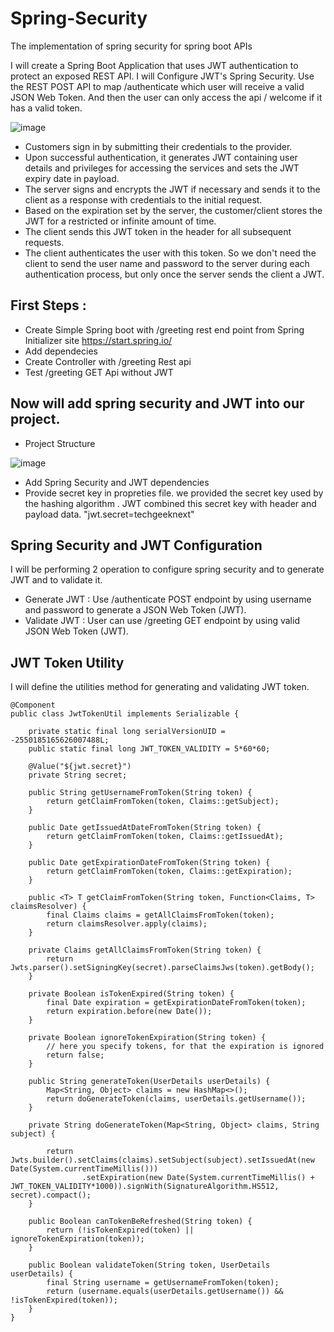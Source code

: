 # Spring-Security

The implementation of spring security for spring boot APIs

I will create a Spring Boot Application that uses JWT authentication to protect an exposed REST API. I will Configure JWT's Spring Security. Use the REST POST API to map /authenticate which user will receive a valid JSON Web Token. And then the user can only access the api / welcome if it has a valid token.

![image](https://user-images.githubusercontent.com/85122412/164737696-563e5984-ef36-45e8-b676-f0e423848805.png)

* Customers sign in by submitting their credentials to the provider.
* Upon successful authentication, it generates JWT containing user details and privileges for accessing the services and sets the JWT expiry date in payload.
* The server signs and encrypts the JWT if necessary and sends it to the client as a response with credentials to the initial request.
* Based on the expiration set by the server, the customer/client stores the JWT for a restricted or infinite amount of time.
* The client sends this JWT token in the header for all subsequent requests.
* The client authenticates the user with this token. So we don't need the client to send the user name and password to the server during each authentication process, but only once the server sends the client a JWT.

## First Steps :
* Create Simple Spring boot with /greeting rest end point from Spring Initializer site https://start.spring.io/
* Add dependecies
* Create Controller with /greeting Rest api
* Test /greeting GET Api without JWT

## Now will add spring security and JWT into our project.
* Project Structure

![image](https://user-images.githubusercontent.com/85122412/164738369-75c91f1b-23c1-4e28-a21a-60656edab8cf.png)
* Add Spring Security and JWT dependencies
* Provide secret key in propreties file. we provided the secret key used by the hashing algorithm . JWT combined this secret key with header and payload data. "jwt.secret=techgeeknext"

## Spring Security and JWT Configuration
I will be performing 2 operation to configure spring security and to generate JWT and to validate it.
* Generate JWT : Use /authenticate POST endpoint by using username and password to generate a JSON Web Token (JWT).
* Validate JWT : User can use /greeting GET endpoint by using valid JSON Web Token (JWT).

## JWT Token Utility
I will define the utilities method for generating and validating JWT token.

```
@Component
public class JwtTokenUtil implements Serializable {

    private static final long serialVersionUID = -2550185165626007488L;
    public static final long JWT_TOKEN_VALIDITY = 5*60*60;

    @Value("${jwt.secret}")
    private String secret;

    public String getUsernameFromToken(String token) {
        return getClaimFromToken(token, Claims::getSubject);
    }

    public Date getIssuedAtDateFromToken(String token) {
        return getClaimFromToken(token, Claims::getIssuedAt);
    }

    public Date getExpirationDateFromToken(String token) {
        return getClaimFromToken(token, Claims::getExpiration);
    }

    public <T> T getClaimFromToken(String token, Function<Claims, T> claimsResolver) {
        final Claims claims = getAllClaimsFromToken(token);
        return claimsResolver.apply(claims);
    }

    private Claims getAllClaimsFromToken(String token) {
        return Jwts.parser().setSigningKey(secret).parseClaimsJws(token).getBody();
    }

    private Boolean isTokenExpired(String token) {
        final Date expiration = getExpirationDateFromToken(token);
        return expiration.before(new Date());
    }

    private Boolean ignoreTokenExpiration(String token) {
        // here you specify tokens, for that the expiration is ignored
        return false;
    }

    public String generateToken(UserDetails userDetails) {
        Map<String, Object> claims = new HashMap<>();
        return doGenerateToken(claims, userDetails.getUsername());
    }

    private String doGenerateToken(Map<String, Object> claims, String subject) {

        return Jwts.builder().setClaims(claims).setSubject(subject).setIssuedAt(new Date(System.currentTimeMillis()))
                .setExpiration(new Date(System.currentTimeMillis() + JWT_TOKEN_VALIDITY*1000)).signWith(SignatureAlgorithm.HS512, secret).compact();
    }

    public Boolean canTokenBeRefreshed(String token) {
        return (!isTokenExpired(token) || ignoreTokenExpiration(token));
    }

    public Boolean validateToken(String token, UserDetails userDetails) {
        final String username = getUsernameFromToken(token);
        return (username.equals(userDetails.getUsername()) && !isTokenExpired(token));
    }
}
```



